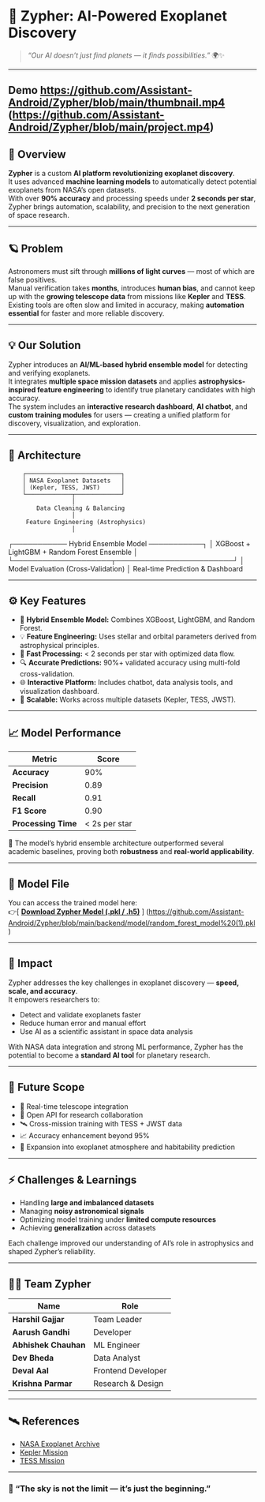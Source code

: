 # 🌌 Zypher: AI-Powered Exoplanet Discovery

> _“Our AI doesn’t just find planets — it finds possibilities.”_ 🌍✨  

---
Demo
https://github.com/Assistant-Android/Zypher/blob/main/thumbnail.mp4
(https://github.com/Assistant-Android/Zypher/blob/main/project.mp4)
---

## 🚀 Overview
**Zypher** is a custom **AI platform revolutionizing exoplanet discovery**.  
It uses advanced **machine learning models** to automatically detect potential exoplanets from NASA’s open datasets.  
With over **90% accuracy** and processing speeds under **2 seconds per star**, Zypher brings automation, scalability, and precision to the next generation of space research.

---

## 🪐 Problem
Astronomers must sift through **millions of light curves** — most of which are false positives.  
Manual verification takes **months**, introduces **human bias**, and cannot keep up with the **growing telescope data** from missions like **Kepler** and **TESS**.  
Existing tools are often slow and limited in accuracy, making **automation essential** for faster and more reliable discovery.

---

## 💡 Our Solution
Zypher introduces an **AI/ML-based hybrid ensemble model** for detecting and verifying exoplanets.  
It integrates **multiple space mission datasets** and applies **astrophysics-inspired feature engineering** to identify true planetary candidates with high accuracy.  
The system includes an **interactive research dashboard**, **AI chatbot**, and **custom training modules** for users — creating a unified platform for discovery, visualization, and exploration.

---

## 🧠 Architecture



        ┌───────────────────────────┐
        │ NASA Exoplanet Datasets   │
        │ (Kepler, TESS, JWST)      │
        └─────────────┬─────────────┘
                      │
            Data Cleaning & Balancing
                      │
         Feature Engineering (Astrophysics)
                      │
 ┌─────────── Hybrid Ensemble Model ───────────┐
 │ XGBoost + LightGBM + Random Forest Ensemble │
 └────────────────────┬────────────────────────┘
                      │
        Model Evaluation (Cross-Validation)
                      │
         Real-time Prediction & Dashboard





---

## ⚙️ Key Features
- 🚀 **Hybrid Ensemble Model:** Combines XGBoost, LightGBM, and Random Forest.  
- 💡 **Feature Engineering:** Uses stellar and orbital parameters derived from astrophysical principles.  
- 🧩 **Fast Processing:** < 2 seconds per star with optimized data flow.  
- 🔍 **Accurate Predictions:** 90%+ validated accuracy using multi-fold cross-validation.  
- 🌐 **Interactive Platform:** Includes chatbot, data analysis tools, and visualization dashboard.  
- 🔬 **Scalable:** Works across multiple datasets (Kepler, TESS, JWST).

---

## 📈 Model Performance
| Metric | Score |
|--------|--------|
| **Accuracy** | 90% |
| **Precision** | 0.89 |
| **Recall** | 0.91 |
| **F1 Score** | 0.90 |
| **Processing Time** | < 2s per star |

🔬 The model’s hybrid ensemble architecture outperformed several academic baselines, proving both **robustness** and **real-world applicability**.

---

## 🧩 Model File
You can access the trained model here:  
👉[ **[Download Zypher Model (.pkl / .h5)](https://example.com/zypher-model)**  ]
(https://github.com/Assistant-Android/Zypher/blob/main/backend/model/random_forest_model%20(1).pkl)


---

## 🌠 Impact
Zypher addresses the key challenges in exoplanet discovery — **speed, scale, and accuracy**.  
It empowers researchers to:
- Detect and validate exoplanets faster  
- Reduce human error and manual effort  
- Use AI as a scientific assistant in space data analysis  

With NASA data integration and strong ML performance, Zypher has the potential to become a **standard AI tool** for planetary research.

---

## 🔭 Future Scope
- 🌌 Real-time telescope integration  
- 🔗 Open API for research collaboration  
- 🛰️ Cross-mission training with TESS + JWST data  
- 📈 Accuracy enhancement beyond 95%  
- 🧬 Expansion into exoplanet atmosphere and habitability prediction  

---

## ⚡ Challenges & Learnings
- Handling **large and imbalanced datasets**  
- Managing **noisy astronomical signals**  
- Optimizing model training under **limited compute resources**  
- Achieving **generalization** across datasets  

Each challenge improved our understanding of AI’s role in astrophysics and shaped Zypher’s reliability.

---

## 👨‍🚀 Team Zypher
| Name | Role |
|------|------|
| **Harshil Gajjar** | Team Leader |
| **Aarush Gandhi** | Developer |
| **Abhishek Chauhan** | ML Engineer |
| **Dev Bheda** | Data Analyst |
| **Deval Aal** | Frontend Developer |
| **Krishna Parmar** | Research & Design |

---

## 🛰️ References
- [NASA Exoplanet Archive](https://exoplanetarchive.ipac.caltech.edu)  
- [Kepler Mission](https://www.nasa.gov/mission_pages/kepler/main/index.html)  
- [TESS Mission](https://archive.stsci.edu/tess/)  


---

### 💫 “The sky is not the limit — it’s just the beginning.”
